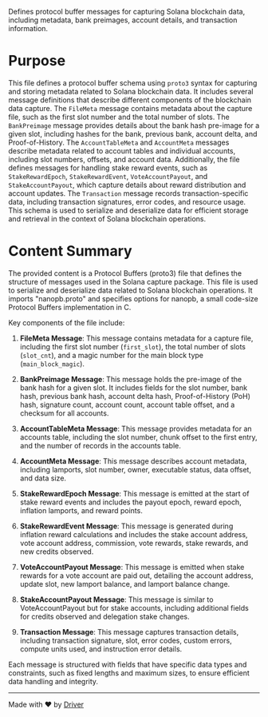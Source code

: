 <!--------------------------------------------------------------------------------->
<!-- IMPORTANT: This file is auto-generated by Driver (https://driver.ai). -------->
<!-- Manual edits may be overwritten on future commits. --------------------------->
<!--------------------------------------------------------------------------------->

Defines protocol buffer messages for capturing Solana blockchain data, including metadata, bank preimages, account details, and transaction information.

# Purpose
This file defines a protocol buffer schema using `proto3` syntax for capturing and storing metadata related to Solana blockchain data. It includes several message definitions that describe different components of the blockchain data capture. The `FileMeta` message contains metadata about the capture file, such as the first slot number and the total number of slots. The `BankPreimage` message provides details about the bank hash pre-image for a given slot, including hashes for the bank, previous bank, account delta, and Proof-of-History. The `AccountTableMeta` and `AccountMeta` messages describe metadata related to account tables and individual accounts, including slot numbers, offsets, and account data. Additionally, the file defines messages for handling stake reward events, such as `StakeRewardEpoch`, `StakeRewardEvent`, `VoteAccountPayout`, and `StakeAccountPayout`, which capture details about reward distribution and account updates. The `Transaction` message records transaction-specific data, including transaction signatures, error codes, and resource usage. This schema is used to serialize and deserialize data for efficient storage and retrieval in the context of Solana blockchain operations.
# Content Summary
The provided content is a Protocol Buffers (proto3) file that defines the structure of messages used in the Solana capture package. This file is used to serialize and deserialize data related to Solana blockchain operations. It imports "nanopb.proto" and specifies options for nanopb, a small code-size Protocol Buffers implementation in C.

Key components of the file include:

1. **FileMeta Message**: This message contains metadata for a capture file, including the first slot number (`first_slot`), the total number of slots (`slot_cnt`), and a magic number for the main block type (`main_block_magic`).

2. **BankPreimage Message**: This message holds the pre-image of the bank hash for a given slot. It includes fields for the slot number, bank hash, previous bank hash, account delta hash, Proof-of-History (PoH) hash, signature count, account count, account table offset, and a checksum for all accounts.

3. **AccountTableMeta Message**: This message provides metadata for an accounts table, including the slot number, chunk offset to the first entry, and the number of records in the accounts table.

4. **AccountMeta Message**: This message describes account metadata, including lamports, slot number, owner, executable status, data offset, and data size.

5. **StakeRewardEpoch Message**: This message is emitted at the start of stake reward events and includes the payout epoch, reward epoch, inflation lamports, and reward points.

6. **StakeRewardEvent Message**: This message is generated during inflation reward calculations and includes the stake account address, vote account address, commission, vote rewards, stake rewards, and new credits observed.

7. **VoteAccountPayout Message**: This message is emitted when stake rewards for a vote account are paid out, detailing the account address, update slot, new lamport balance, and lamport balance change.

8. **StakeAccountPayout Message**: This message is similar to VoteAccountPayout but for stake accounts, including additional fields for credits observed and delegation stake changes.

9. **Transaction Message**: This message captures transaction details, including transaction signature, slot, error codes, custom errors, compute units used, and instruction error details.

Each message is structured with fields that have specific data types and constraints, such as fixed lengths and maximum sizes, to ensure efficient data handling and integrity.

---
Made with ❤️ by [Driver](https://www.driver.ai/)